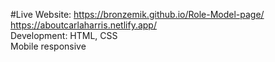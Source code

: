 #Live Website:
https://bronzemik.github.io/Role-Model-page/
https://aboutcarlaharris.netlify.app/  
Development: HTML, CSS  
Mobile responsive 
